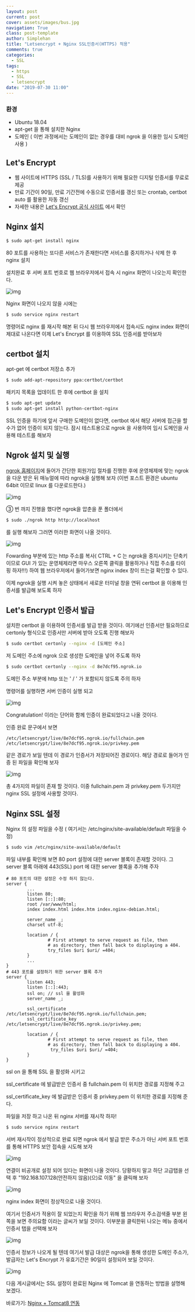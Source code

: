 ```yaml
---
layout: post
current: post
cover: assets/images/bus.jpg
navigation: True
class: post-template
author: Simplehan
title: "Letsencrypt + Nginx SSL인증서(HTTPS) 적용"
comments: true
categories:
  - SSL
tags:
  - https
  - SSL
  - letsencrypt
date: "2019-07-30 11:00"
---
```

### 환경

- Ubuntu 18.04
- apt-get 을 통해 설치한 Nginx
- 도메인 ( 이번 과정에서는 도메인이 없는 경우를 대비 ngrok 을 이용한 임시 도메인 사용 )

## Let's Encrypt

- 웹 사이트에 HTTPS (SSL / TLS)를 사용하기 위해 필요한 디지털 인증서를 무료로 제공
- 만료 기간이 90일, 만료 기간전에 수동으로 인증서를 갱신 또는 crontab, certbot auto 를 활용한 자동 갱신
- 자세한 내용은  [ Let's Encrypt 공식 사이트](https://letsencrypt.org/about/) 에서 확인

## Nginx 설치

```bash
$ sudo apt-get install nginx
```

80 포트를 사용하는 또다른 서비스가 존재한다면 서비스를 중지하거나 삭제 한 후 nginx 설치

설치완료 후 서버  포트 번호로 웹 브라우저에서 접속 시 nginx 화면이 나오는지 확인한다. 

![img](\assets\built\images\letsencrypt\start-nginx.jpg)

Nginx 화면이 나오지 않을 시에는

```bash
$ sudo service nginx restart
```

명령어로 nginx 를 재시작 해본 뒤 다시 웹 브라우저에서 접속시도 nginx index 화면이 제대로 나온다면 이제 Let's Encrypt 를 이용하여 SSL 인증서를 받아보자

## certbot  설치

apt-get 에 certbot 저장소 추가

```bash
$ sudo add-apt-repository ppa:certbot/certbot
```

패키지 목록을 업데이트 한 후에 certbot 을 설치

```bash
$ sudo apt-get update
$ sudo apt-get install python-certbot-nginx
```



SSL 인증을 하기에 앞서 구매한 도메인이 없다면, certbot 에서 해당 서버에 접근을 할 수가 없어 인증이 되지 않는다. 잠시 테스트용으로 ngrok 을 사용하여 임시 도메인을 사용해 테스트를 해보자

## Ngrok 설치 및 실행 

 [ngrok 홈페이지](https://dashboard.ngrok.com/get-started)에 들어가 간단한 회원가입 절차를 진행한 후에 운영체제에 맞는 ngrok 을 다운 받은 뒤 매뉴얼에 따라 ngrok을 실행해 보자 (이번 포스트 환경은 ubuntu 64bit 이므로 linux 를 다운로드한다.) 

![img](\assets\built\images\letsencrypt\download-ngrok.jpg)

③ 번 까지 진행을 했다면 ngrok을 압춘을 푼 폴더에서 

```bash
$ sudo ./ngrok http http://localhost
```

를 실행 해보자 그러면 이러한 화면이 나올 것이다. 

![img](\assets\built\images\letsencrypt\exec-ngrok.jpg)

Fowarding 부분에 있는 http 주소를 복사( CTRL + C 는 ngrok을 중지시키는 단축키이므로 GUI 가 있는 운영체제라면 마우스 오른쪽 클릭을 활용하거나 직접 주소를 타이핑 하자!!!) 하여 웹 브라우저에서 들어가보면 nginx index 창이 뜨는걸 확인할 수 있다. 

이제 ngrok을 실행 시켜 놓은 상태에서 새로운 터미널 창을 연뒤 certbot 을 이용해 인증서를 발급해 보도록 하자

## Let's Encrypt 인증서 발급

설치한 certbot 을 이용하여 인증서를 발급 받을 것이다. 여기에선 인증서만 필요하므로 certonly 형식으로 인증서만 서버에 받아 오도록 진행 해보자

```bash
$ sudo certbot certonly --nginx -d [도메인 주소]
```

저 도메인 주소에 ngrok 으로 생성한 도메인을 넣어 주도록 하자 

```bash
$ sudo certbot certonly --nginx -d 8e7dcf95.ngrok.io
```

도메인 주소 부분에 http 또는 ' / ' 가 포함되지 않도록 주의 하자

명령어를 실행하면 서버 인증이 실행 되고 

![img](\assets\built\images\letsencrypt\ssl-certbot.jpg)

Congratulation! 이라는 단어와 함께 인증이 완료되었다고 나올 것이다. 

인증 완료 문구에서 보면 

```shell
/etc/letsencrypt/live/8e7dcf95.ngrok.io/fullchain.pem
/etc/letsencrypt/live/8e7dcf95.ngrok.io/privkey.pem
```

같은 경로가 보일 텐데 이 경로가 인증서가 저장되어진 경로이다. 해당 경로로 들어가 인증 된 파일을 확인해 보자

![img](\assets\built\images\letsencrypt\certfile.jpg)

총 4가지의 파일이 존재 할 것이다. 이중 fullchain.pem 과 privkey.pem 두가지만 nginx SSL 설정에 사용할 것이다. 

## Nginx SSL 설정

Nginx 의 설정 파일을 수정 ( 여기서는 /etc/nginx/site-available/default 파일을 수정)

```bash
$ sudo vim /etc/nginx/site-available/default
```

파일 내부를 확인해 보면 80 port 설정에 대한 server 블록이 존재할 것이다. 그 server 블록 아래에 443(SSL) port 에 대한 server 블록을 추가해 주자 

```shell
# 80 포트의 대한 설정은 수정 하지 않는다. 
server {
	    ...
        listen 80;
        listen [::]:80;
        root /var/www/html;
        index index.html index.htm index.nginx-debian.html;

        server_name _;
        charset utf-8;

        location / {
                # First attempt to serve request as file, then
                # as directory, then fall back to displaying a 404.
                try_files $uri $uri/ =404;
        }
        ...
}
# 443 포트를 설정하기 위한 server 블록 추가
server {
        listen 443;
        listen [::]:443;
        ssl on; // ssl 을 활성화
        server_name _;

        ssl_certificate /etc/letsencrypt/live/8e7dcf95.ngrok.io/fullchain.pem;
        ssl_certificate_key /etc/letsencrypt/live/8e7dcf95.ngrok.io/privkey.pem;

        location / {
                # First attempt to serve request as file, then
                # as directory, then fall back to displaying a 404.
                 try_files $uri $uri/ =404;             
        }
}
```

ssl on 을 통해 SSL 을 활성화 시키고 

ssl_certificate 에 발급받은 인증서 중 fullchain.pem 이 위치한 경로를 지정해 주고 

ssl_certificate_key 에 발급받은 인증서 중 privkey.pem 이 위치한 경로를 지정해 준다.

파일을 저장 하고 나온 뒤 nginx 서버를 재시작 하자!

```bash
$ sudo service nginx restart
```

서버 재시작이 정상적으로 완료 되면 ngrok 에서 발급 받은 주소가 아닌 서버 포트 번호를 통해 HTTPS 보안 접속을 시도해 보자 

![img](\assets\built\images\letsencrypt\connect-https-port.jpg)

연결이 비공개로 설정 되어 있다는 화면이 나올 것이다. 당황하지 말고 하단 고급탭을 선택 후 "192.168.107.128(안전하지 않음)(으)로 이동" 을 클릭해 보자 

![img](\assets\built\images\letsencrypt\connect-https-port-result.jpg)

nginx index 화면이 정상적으로 나올 것이다. 

여기서 인증서가 적용이 잘 되었는지 확인을 하기 위해 웹 브라우저 주소검색줄 부분 왼쪽을 보면 주의요함 이라는 글씨가 보일 것이다. 이부분을 클릭한뒤 나오는 메뉴 중에서 인증서 탭을 선택해 보자 

![img](\assets\built\images\letsencrypt\check-cert.jpg)

인증서 정보가 나오게 될 텐데 여기서 발급 대상은 ngrok을 통해 생성한 도메인 주소가, 발급자는 Let's Encrypt 가 유효기간은 90일이 설정되어 보일 것이다. 

 ![img](\assets\built\images\letsencrypt\check-cert2.jpg)



다음 게시글에서는 SSL 설정이 완료된 Nginx 에 Tomcat 을 연동하는 방법을 설명해 보겠다.

바로가기: [Nginx + Tomcat8 연동](https://simplehanlab.github.io/ssl/ssl-nginx-tomcat/)